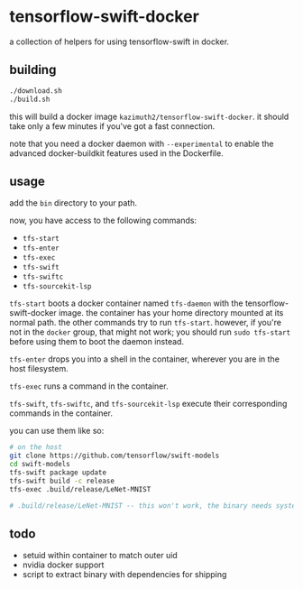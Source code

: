 # tensorflow-swift-docker
a collection of helpers for using tensorflow-swift in docker.

## building
```sh
./download.sh
./build.sh
```

this will build a docker image `kazimuth2/tensorflow-swift-docker`. it should take only a few minutes if you've got a fast connection.

note that you need a docker daemon with `--experimental` to enable the advanced docker-buildkit features used in the Dockerfile.

## usage
add the `bin` directory to your path.

now, you have access to the following commands:

- `tfs-start`
- `tfs-enter`
- `tfs-exec`
- `tfs-swift`
- `tfs-swiftc`
- `tfs-sourcekit-lsp`

`tfs-start` boots a docker container named `tfs-daemon` with the tensorflow-swift-docker image. the container has your home directory mounted at its normal path. the other commands try to run `tfs-start`. however, if you're not in the `docker` group, that might not work; you should run `sudo tfs-start` before using them to boot the daemon instead.

`tfs-enter` drops you into a shell in the container, wherever you are in the host filesystem.

`tfs-exec` runs a command in the container.

`tfs-swift`, `tfs-swiftc`, and `tfs-sourcekit-lsp` execute their corresponding commands in the container.

you can use them like so:

```sh
# on the host
git clone https://github.com/tensorflow/swift-models
cd swift-models
tfs-swift package update
tfs-swift build -c release
tfs-exec .build/release/LeNet-MNIST

# .build/release/LeNet-MNIST -- this won't work, the binary needs system libraries that are only in the container
```

## todo
- setuid within container to match outer uid
- nvidia docker support
- script to extract binary with dependencies for shipping
